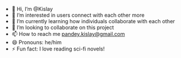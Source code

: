 - 👋 Hi, I’m @Kislay
- 👀 I’m interested in users connect with each other more
- 🌱 I’m currently learning how individuals collaborate with each other
- 💞️ I’m looking to collaborate on this project
- 📫 How to reach me pandey.kislay@gmail.com
- 😄 Pronouns: he/him
- ⚡ Fun fact: I love reading sci-fi novels!

<!---
PK12345Me/PK12345Me is a ✨ special ✨ repository because its `README.md` (this file) appears on your GitHub profile.
You can click the Preview link to take a look at your changes.
--->
